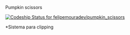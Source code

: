 Pumpkin scissors

[ ![Codeship Status for felipemouradev/pumpkin_scissors](https://codeship.com/projects/1f6d6f50-cdc5-0133-a96a-7af8e5305d26/status?branch=master)](https://codeship.com/projects/140725)

*Sistema para clipping 
